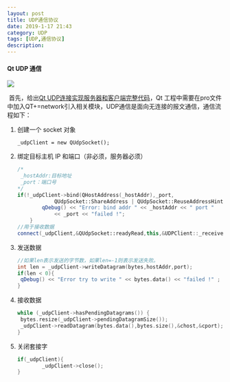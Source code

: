 ```yaml
---
layout: post
title: UDP通信协议
date: 2019-1-17 21:43
category: UDP
tags: [UDP,通信协议]
description:
---
```




#### Qt UDP 通信

![](D:\20_Develop\00_code\00_blog\DepInjoySource\source\_img\QtUDPLink.png)

​	首先，给出[Qt UDP连接实现服务器和客户端完整代码](https://github.com/DepInjoy/BaseHouse/tree/master/Qt/GradedMessagePrompt/src/UDP)，Qt 工程中需要在pro文件中加入QT+=network引入相关模块，UDP通信是面向无连接的报文通信，通信流程如下：

1. 创建一个 socket 对象

   ```
   _udpClient = new QUdpSocket();
   ```

2. 绑定目标主机 IP 和端口（非必须，服务器必须）

   ```C++
   /*
   	_hostAddr:目标地址
   	_port：端口号
   */
   if(!_udpClient->bind(QHostAddress(_hostAddr),_port,
               QUdpSocket::ShareAddress | QUdpSocket::ReuseAddressHint)){
           qDebug() << "Error: bind addr " << _hostAddr << " port " 
               << _port << "failed !";
       }
   //用于接收数据
   connect(_udpClient,&QUdpSocket::readyRead,this,&UDPClient::_received);
   ```

3. 发送数据

   ```C++
   //如果len表示发送的字节数，如果len=-1则表示发送失败。
   int len = _udpClient->writeDatagram(bytes,hostAddr,port);
   if(len < 0){
   	qDebug() << "Error try to write " << bytes.data() << "failed !" ;
   }
   ```

4. 接收数据

   ```C++
   while (_udpClient->hasPendingDatagrams()) {
   	bytes.resize(_udpClient->pendingDatagramSize());
   	_udpClient->readDatagram(bytes.data(),bytes.size(),&chost,&cport);
   }
   ```

5. 关闭套接字

   ```C++
   if(_udpClient){
           _udpClient->close();
   }
   ```


